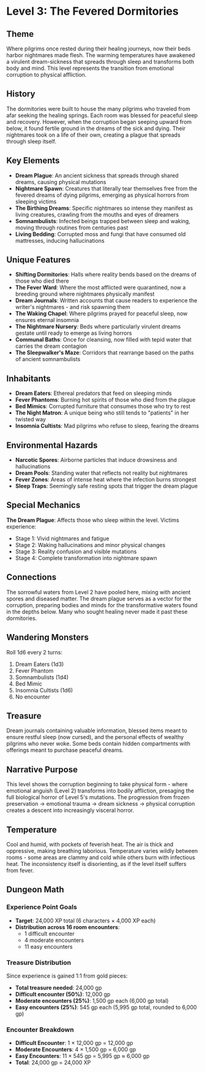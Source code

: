 # Level 3: The Fevered Dormitories

## Theme

Where pilgrims once rested during their healing journeys, now their beds harbor nightmares made flesh. The warming temperatures have awakened a virulent dream-sickness that spreads through sleep and transforms both body and mind. This level represents the transition from emotional corruption to physical affliction.

## History

The dormitories were built to house the many pilgrims who traveled from afar seeking the healing springs. Each room was blessed for peaceful sleep and recovery. However, when the corruption began seeping upward from below, it found fertile ground in the dreams of the sick and dying. Their nightmares took on a life of their own, creating a plague that spreads through sleep itself.

## Key Elements

- **Dream Plague**: An ancient sickness that spreads through shared dreams, causing physical mutations
- **Nightmare Spawn**: Creatures that literally tear themselves free from the fevered dreams of dying pilgrims, emerging as physical horrors from sleeping victims
- **The Birthing Dreams**: Specific nightmares so intense they manifest as living creatures, crawling from the mouths and eyes of dreamers
- **Somnambulists**: Infected beings trapped between sleep and waking, moving through routines from centuries past
- **Living Bedding**: Corrupted moss and fungi that have consumed old mattresses, inducing hallucinations

## Unique Features

- **Shifting Dormitories**: Halls where reality bends based on the dreams of those who died there
- **The Fever Ward**: Where the most afflicted were quarantined, now a breeding ground where nightmares physically manifest
- **Dream Journals**: Written accounts that cause readers to experience the writer's nightmares - and risk spawning them
- **The Waking Chapel**: Where pilgrims prayed for peaceful sleep, now ensures eternal insomnia
- **The Nightmare Nursery**: Beds where particularly virulent dreams gestate until ready to emerge as living horrors
- **Communal Baths**: Once for cleansing, now filled with tepid water that carries the dream contagion
- **The Sleepwalker's Maze**: Corridors that rearrange based on the paths of ancient somnambulists

## Inhabitants

- **Dream Eaters**: Ethereal predators that feed on sleeping minds
- **Fever Phantoms**: Burning hot spirits of those who died from the plague
- **Bed Mimics**: Corrupted furniture that consumes those who try to rest
- **The Night Matron**: A unique being who still tends to "patients" in her twisted way
- **Insomnia Cultists**: Mad pilgrims who refuse to sleep, fearing the dreams

## Environmental Hazards

- **Narcotic Spores**: Airborne particles that induce drowsiness and hallucinations
- **Dream Pools**: Standing water that reflects not reality but nightmares
- **Fever Zones**: Areas of intense heat where the infection burns strongest
- **Sleep Traps**: Seemingly safe resting spots that trigger the dream plague

## Special Mechanics

**The Dream Plague**: Affects those who sleep within the level. Victims experience:
- Stage 1: Vivid nightmares and fatigue
- Stage 2: Waking hallucinations and minor physical changes
- Stage 3: Reality confusion and visible mutations
- Stage 4: Complete transformation into nightmare spawn

## Connections

The sorrowful waters from Level 2 have pooled here, mixing with ancient spores and diseased matter. The dream plague serves as a vector for the corruption, preparing bodies and minds for the transformative waters found in the depths below. Many who sought healing never made it past these dormitories.

## Wandering Monsters

Roll 1d6 every 2 turns:
1. Dream Eaters (1d3)
2. Fever Phantom
3. Somnambulists (1d4)
4. Bed Mimic
5. Insomnia Cultists (1d6)
6. No encounter

## Treasure

Dream journals containing valuable information, blessed items meant to ensure restful sleep (now cursed), and the personal effects of wealthy pilgrims who never woke. Some beds contain hidden compartments with offerings meant to purchase peaceful dreams.

## Narrative Purpose

This level shows the corruption beginning to take physical form - where emotional anguish (Level 2) transforms into bodily affliction, presaging the full biological horror of Level 5's mutations. The progression from frozen preservation → emotional trauma → dream sickness → physical corruption creates a descent into increasingly visceral horror.

## Temperature

Cool and humid, with pockets of feverish heat. The air is thick and oppressive, making breathing laborious. Temperature varies wildly between rooms - some areas are clammy and cold while others burn with infectious heat. The inconsistency itself is disorienting, as if the level itself suffers from fever.

## Dungeon Math

### Experience Point Goals
- **Target**: 24,000 XP total (6 characters × 4,000 XP each)
- **Distribution across 16 room encounters**:
  - 1 difficult encounter
  - 4 moderate encounters
  - 11 easy encounters

### Treasure Distribution
Since experience is gained 1:1 from gold pieces:
- **Total treasure needed**: 24,000 gp
- **Difficult encounter (50%)**: 12,000 gp
- **Moderate encounters (25%)**: 1,500 gp each (6,000 gp total)
- **Easy encounters (25%)**: 545 gp each (5,995 gp total, rounded to 6,000 gp)

### Encounter Breakdown
- **Difficult Encounter**: 1 × 12,000 gp = 12,000 gp
- **Moderate Encounters**: 4 × 1,500 gp = 6,000 gp
- **Easy Encounters**: 11 × 545 gp = 5,995 gp ≈ 6,000 gp
- **Total**: 24,000 gp = 24,000 XP